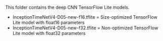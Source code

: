 This folder contains the deep CNN TensorFlow Lite models.  
- InceptionTimeNetV4-D05-new-f16.tflite = Size-optimized TensorFlow Lite model with float16 parameters
- InceptionTimeNetV4-D05-new-f32.tflite = Non-optimized TensorFlow Lite model with float32 parameters
